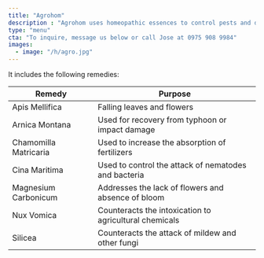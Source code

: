 ```yaml
---
title: "Agrohom"
description : "Agrohom uses homeopathic essences to control pests and diseases in plants without harming the natural ecology"
type: "menu"
cta: "To inquire, message us below or call Jose at 0975 908 9984"
images:
  - image: "/h/agro.jpg"
---
```




It includes the following remedies: 

Remedy | Purpose
--- | ---
Apis Mellifica | Falling leaves and flowers
Arnica Montana | Used for recovery from typhoon or impact damage
Chamomilla Matricaria | Used to increase the absorption of fertilizers
Cina Maritima | Used to control the attack of nematodes and bacteria 
Magnesium Carbonicum | Addresses the lack of flowers and absence of bloom
Nux Vomica | Counteracts the intoxication to agricultural chemicals
Silicea | Counteracts the attack of mildew and other fungi

<!-- Sulfur |  -->
